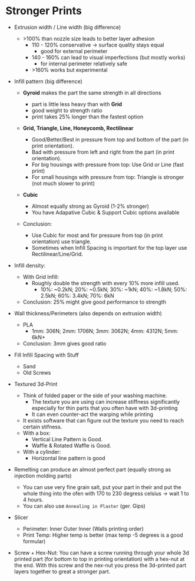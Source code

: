 # Stronger Prints

- Extrusion width / Line width (big difference)
  - \>100% than nozzle size leads to better layer adhesion
    - 110 - 120% conservative -> surface quality stays equal
      - good for external perimeter
    - 140 - 160% can lead to visual imperfections (but mostly works)
      - for internal perimeter relatively safe
    - \>160% works but experimental

- Infill pattern (big difference)
  - **Gyroid** makes the part the same strength in all directions
    - part is little less heavy than with **Grid**
    - good weight to strength ratio
    - print takes 25% longer than the fastest option
  - **Grid, Triangle, Line, Honeycomb, Rectilinear**
    - Good/Better/Best in pressure from top and bottom of the part (in print orientation).
    - Bad with pressure from left and right from the part (in print orientation).
    - For big housings with pressure from top: Use Grid or Line (fast print)
    - For small housings with pressure from top: Triangle is stronger (not much slower to print)
  - **Cubic**
    - Almost equally strong as Gyroid (1-2% stronger)
    - You have Adapative Cubic & Support Cubic options available

  - Conclusion: 
    - Use Cubic for most and for pressure from top (in print orientation) use triangle.
    - Sometimes when Infill Spacing is important for the top layer use Rectilinear/Line/Grid.

- Infill density: 
  - With Grid Infill:
    - Roughly double the strength with every 10% more infill used.
      - 10%: ~0.2kN; 20%: ~0.5kN; 30%: ~1kN; 40%: ~1.8kN; 50%: 2.5kN; 60%: 3.4kN; 70%: 6kN
  - Conclusion: 25% might give good performance to strength

- Wall thickness/Perimeters (also depends on extrusion width)
  - PLA
    - 1mm: 306N; 2mm: 1706N; 3mm: 3062N; 4mm: 4312N; 5mm: 6kN+
  - Conclusion: 3mm gives good ratio

- Fill Infill Spacing with Stuff
  - Sand
  - Old Screws

- Textured 3d-Print
  - Think of folded paper or the side of your washing machine.
    - The texture you are using can increase stiffness significantly especially for thin parts that you often have with 3d-printing
    - It can even counter-act the warping while printing
  - It exists software that can figure out the texture you need to reach certain stifness.
  - With a box: 
    - Vertical Line Pattern is Good.
    - Waffle & Rotated Waffle is Good.
  - With a cylinder:
    - Horizontal line pattern is good

- Remelting can produce an almost perfect part (equally strong as injection molding parts)
  - You can use very fine grain salt, put your part in their and put the whole thing into the ofen with 170 to 230 degress celsius -> wait 1 to 4 hours.
  - You can also use `Annealing in Plaster` (ger. Gips)

- Slicer
  - Perimeter: Inner Outer Inner (Walls printing order)
  - Print Temp: Higher temp is better (max temp -5 degrees is a good formular)

- Screw + Hex-Nut: You can have a screw running through your whole 3d printed part (for bottom to top in printing orientation) with a hex-nut at the end. With this screw and the nex-nut you press the 3d-printed part layers together to great a stronger part.

